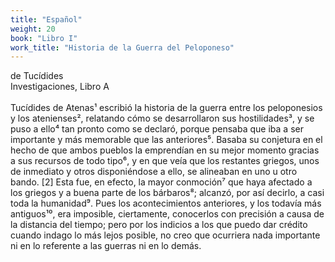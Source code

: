```yaml
---
title: "Español"
weight: 20
book: "Libro I"
work_title: "Historia de la Guerra del Peloponeso"
---
```

<span id="t1" class="word" data-map="w1">de Tucídides</span><br>
          <span id="t2" class="word" data-map="w2">Investigaciones</span>,
          <span id="t3" class="word" data-map="w3">Libro A</span><br><br>
          <span id="t4" class="word" data-map="w4">Tucídides</span>
          <span id="t5" class="word" data-map="w5">de Atenas</span>¹ <span id="t7" class="word"
            data-map="w6">escribió</span> <span id="t8" class="word" data-map="w7,w8">la historia de la guerra</span>
          <span id="t9" class="word" data-map="w9,w10,w11,w12">entre los peloponesios y los atenienses</span>², <span
            id="t10" class="word" data-map="w13,w14,w15,w16">relatando cómo se desarrollaron sus hostilidades</span>³,
          <span id="t11" class="word" data-map="w17">y se puso a ello</span>⁴ <span id="t12" class="word"
            data-map="w18,w19">tan pronto como se declaró</span>, <span id="t13" class="word" data-map="w21">porque
            pensaba</span> <span id="t14" class="word" data-map="w22,w23,w24">que iba a ser importante</span> <span
            id="t15" class="word" data-map="w25,w26">y más memorable</span> <span id="t16" class="word"
            data-map="w27,w28">que las anteriores</span>⁵. <span id="t17" class="word" data-map="w29">Basaba su
            conjetura</span> <span id="t18" class="word" data-map="w30">en el hecho de que</span> <span id="t19"
            class="word" data-map="w36">ambos pueblos</span> <span id="t20" class="word"
            data-map="w31,w32,w33,w34,w35">la emprendían en su mejor momento</span> <span id="t21" class="word"
            data-map="w37,w38,w39">gracias a sus recursos de todo tipo</span>⁶, <span id="t22" class="word"
            data-map="w40,w44">y en que veía</span> <span id="t23" class="word" data-map="w41,w42,w43">que los restantes
            griegos</span>, <span id="t24" class="word" data-map="w48,w49,w50">unos de inmediato</span> <span id="t25"
            class="word" data-map="w51,w52,w53,w54">y otros disponiéndose a ello</span>, <span id="t26" class="word"
            data-map="w45,w46,w47">se alineaban en uno u otro bando</span>. <span id="t27" class="word"
            data-map="w55">[2]</span> <span id="t28" class="word" data-map="w56,w57,w58,w59,w60">Esta fue, en efecto, la
            mayor conmoción</span>⁷ <span id="t29" class="word" data-map="w61,w62,w63">que haya afectado a los
            griegos</span> <span id="t30" class="word" data-map="w64,w65,w66,w67,w68">y a buena parte de los
            bárbaros</span>⁸; <span id="t31" class="word" data-map="w63">alcanzó</span>, <span id="t32" class="word"
            data-map="w69,w70,w71">por así decirlo</span>, <span id="t33" class="word"
            data-map="w72,w73,w74,w75">a casi toda la humanidad</span>⁹. <span id="t34" class="word"
            data-map="w76,w77,w78,w79">Pues los acontecimientos anteriores</span>, <span id="t35" class="word"
            data-map="w80,w81,w82,w83">y los todavía más antiguos</span>¹⁰, <span id="t36" class="word"
            data-map="w84,w85,w86,w90,w91">era imposible, ciertamente, conocerlos con precisión</span> <span id="t37"
            class="word" data-map="w87,w88,w89">a causa de la distancia del tiempo</span>; <span id="t38" class="word"
            data-map="w92,w93,w94">pero por los indicios</span> <span id="t39" class="word"
            data-map="w95,w100,w101">a los que puedo dar crédito</span> <span id="t40" class="word"
            data-map="w96,w97,w98,w99">cuando indago lo más lejos posible</span>, <span id="t41" class="word"
            data-map="w102,w103,w104,w105">no creo que ocurriera nada importante</span> <span id="t43" class="word"
            data-map="w106,w107,w108,w109">ni en lo referente a las guerras</span> <span id="t44" class="word"
            data-map="w110,w111,w112,w113">ni en lo demás</span>.
